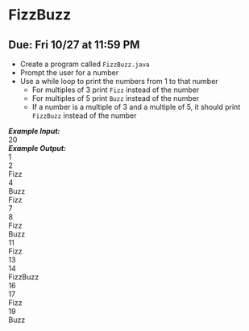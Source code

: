 # FizzBuzz

## Due: Fri 10/27 at 11:59 PM

- Create a program called `FizzBuzz.java`
- Prompt the user for a number
- Use a while loop to print the numbers from 1 to that number
  - For multiples of 3 print `Fizz` instead of the number
  - For multiples of 5 print `Buzz` instead of the number
  - If a number is a multiple of 3 and a multiple of 5, it should print `FizzBuzz` instead of the number

***Example Input:***\
20\
***Example Output:***\
1\
2\
Fizz\
4\
Buzz\
Fizz\
7\
8\
Fizz\
Buzz\
11\
Fizz\
13\
14\
FizzBuzz\
16\
17\
Fizz\
19\
Buzz
